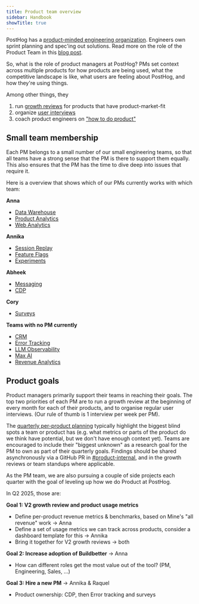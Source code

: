 ```yaml
---
title: Product team overview
sidebar: Handbook
showTitle: true
---
```


PostHog has a [product-minded engineering organization](/blog/turning-engineers-into-product-people). Engineers own sprint planning and spec'ing out solutions. Read more on the role of the Product Team in this [blog post](/blog/product-at-posthog).

So, what is the role of product managers at PostHog? PMs set context across multiple products for how products are being used, what the competitive landscape is like, what users are feeling about PostHog, and how they're using things.

Among other things, they

1. run [growth reviews](/handbook/product/per-product-growth-reviews) for products that have product-market-fit
2. organize [user interviews](/handbook/product/user-feedback)
3. coach product engineers on ["how to do product"](/handbook/engineering/product-engineering)

## Small team membership

Each PM belongs to a small number of our small engineering teams, so that all teams have a strong sense that the PM is there to support them equally. This also ensures that the PM has the time to dive deep into issues that require it.

Here is a overview that shows which of our PMs currently works with which team:

**Anna**
- [Data Warehouse](/teams/data-warehouse)
- [Product Analytics](/teams/product-analytics)
- [Web Analytics](web-analytics)

**Annika**
- [Session Replay](/teams/session-replay)
- [Feature Flags](/teams/feature-flags)
- [Experiments](/teams/experiments)

**Abheek**
- [Messaging](/teams/messaging)
- [CDP](/teams/cdp)

**Cory**
- [Surveys](/teams/surveys)
  
**Teams with no PM currently**

- [CRM](/teams/crm)
- [Error Tracking](/teams/error-tracking)
- [LLM Observability](/teams/llm-observability)
- [Max AI](/teams/max-ai)
- [Revenue Analytics](/teams/revenue-analytics)


## Product goals

Product managers primarily support their teams in reaching their goals. The top two priorities of each PM are to run a growth review at the beginning of every month for each of their products, and to organise regular user interviews. (Our rule of thumb is 1 interview per week per PM).

The [quarterly per-product planning](/handbook/company/goal-setting) typically highlight the biggest blind spots a team or product has (e.g. what metrics or parts of the product do we think have potential, but we don't have enough context yet). Teams are encouraged to include their "biggest unknown" as a research goal for the PM to own as part of their quarterly goals. Findings should be shared asynchronously via a GitHub PR in [#product-internal](https://github.com/PostHog/product-internal), and in the growth reviews or team standups where applicable.

As the PM team, we are also pursuing a couple of side projects each quarter with the goal of leveling up how we do Product at PostHog.

In Q2 2025, those are:

**Goal 1: V2 growth review and product usage metrics**
* Define per-product revenue metrics & benchmarks, based on Mine's "all revenue" work -> Anna
* Define a set of usage metrics we can track across products, consider a dashboard template for this -> Annika
* Bring it together for V2 growth reviews -> both

**Goal 2: Increase adoption of Buildbetter** -> Anna
* How can different roles get the most value out of the tool? (PM, Engineering, Sales, ...)

**Goal 3: Hire a new PM** -> Annika & Raquel
* Product ownership: CDP, then Error tracking and surveys
